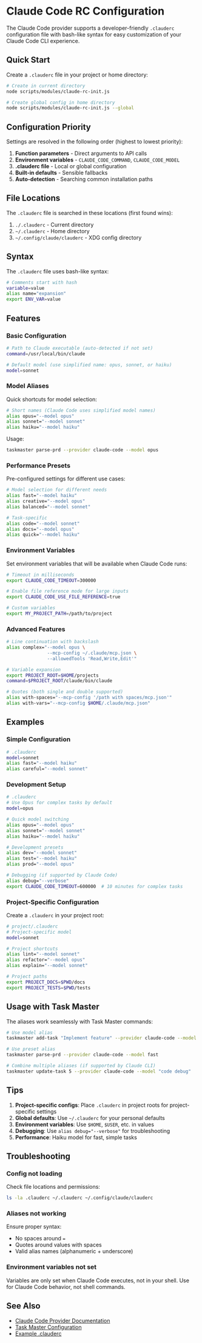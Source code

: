 # Claude Code RC Configuration

The Claude Code provider supports a developer-friendly `.clauderc` configuration file with bash-like syntax for easy customization of your Claude Code CLI experience.

## Quick Start

Create a `.clauderc` file in your project or home directory:

```bash
# Create in current directory
node scripts/modules/claude-rc-init.js

# Create global config in home directory
node scripts/modules/claude-rc-init.js --global
```

## Configuration Priority

Settings are resolved in the following order (highest to lowest priority):

1. **Function parameters** - Direct arguments to API calls
2. **Environment variables** - `CLAUDE_CODE_COMMAND`, `CLAUDE_CODE_MODEL`
3. **.clauderc file** - Local or global configuration
4. **Built-in defaults** - Sensible fallbacks
5. **Auto-detection** - Searching common installation paths

## File Locations

The `.clauderc` file is searched in these locations (first found wins):

1. `./.clauderc` - Current directory
2. `~/.clauderc` - Home directory
3. `~/.config/claude/clauderc` - XDG config directory

## Syntax

The `.clauderc` file uses bash-like syntax:

```bash
# Comments start with hash
variable=value
alias name="expansion"
export ENV_VAR=value
```

## Features

### Basic Configuration

```bash
# Path to Claude executable (auto-detected if not set)
command=/usr/local/bin/claude

# Default model (use simplified name: opus, sonnet, or haiku)
model=sonnet
```

### Model Aliases

Quick shortcuts for model selection:

```bash
# Short names (Claude Code uses simplified model names)
alias opus="--model opus"
alias sonnet="--model sonnet"
alias haiku="--model haiku"
```

Usage:
```bash
taskmaster parse-prd --provider claude-code --model opus
```

### Performance Presets

Pre-configured settings for different use cases:

```bash
# Model selection for different needs
alias fast="--model haiku"
alias creative="--model opus"
alias balanced="--model sonnet"

# Task-specific
alias code="--model sonnet"
alias docs="--model opus"
alias quick="--model haiku"
```

### Environment Variables

Set environment variables that will be available when Claude Code runs:

```bash
# Timeout in milliseconds
export CLAUDE_CODE_TIMEOUT=300000

# Enable file reference mode for large inputs
export CLAUDE_CODE_USE_FILE_REFERENCE=true

# Custom variables
export MY_PROJECT_PATH=/path/to/project
```

### Advanced Features

```bash
# Line continuation with backslash
alias complex="--model opus \
               --mcp-config ~/.claude/mcp.json \
               --allowedTools 'Read,Write,Edit'"

# Variable expansion
export PROJECT_ROOT=$HOME/projects
command=$PROJECT_ROOT/claude/bin/claude

# Quotes (both single and double supported)
alias with-spaces="--mcp-config '/path with spaces/mcp.json'"
alias with-vars="--mcp-config $HOME/.claude/mcp.json"
```

## Examples

### Simple Configuration

```bash
# .clauderc
model=sonnet
alias fast="--model haiku"
alias careful="--model sonnet"
```

### Development Setup

```bash
# .clauderc
# Use Opus for complex tasks by default
model=opus

# Quick model switching
alias opus="--model opus"
alias sonnet="--model sonnet"
alias haiku="--model haiku"

# Development presets
alias dev="--model sonnet"
alias test="--model haiku"
alias prod="--model opus"

# Debugging (if supported by Claude Code)
alias debug="--verbose"
export CLAUDE_CODE_TIMEOUT=600000  # 10 minutes for complex tasks
```

### Project-Specific Configuration

Create a `.clauderc` in your project root:

```bash
# project/.clauderc
# Project-specific model
model=sonnet

# Project shortcuts
alias lint="--model sonnet"
alias refactor="--model opus"
alias explain="--model sonnet"

# Project paths
export PROJECT_DOCS=$PWD/docs
export PROJECT_TESTS=$PWD/tests
```

## Usage with Task Master

The aliases work seamlessly with Task Master commands:

```bash
# Use model alias
taskmaster add-task "Implement feature" --provider claude-code --model opus

# Use preset alias
taskmaster parse-prd --provider claude-code --model fast

# Combine multiple aliases (if supported by Claude CLI)
taskmaster update-task 5 --provider claude-code --model "code debug"
```

## Tips

1. **Project-specific configs**: Place `.clauderc` in project roots for project-specific settings
2. **Global defaults**: Use `~/.clauderc` for your personal defaults
3. **Environment variables**: Use `$HOME`, `$USER`, etc. in values
4. **Debugging**: Use `alias debug="--verbose"` for troubleshooting
5. **Performance**: Haiku model for fast, simple tasks

## Troubleshooting

### Config not loading

Check file locations and permissions:
```bash
ls -la .clauderc ~/.clauderc ~/.config/claude/clauderc
```

### Aliases not working

Ensure proper syntax:
- No spaces around `=`
- Quotes around values with spaces
- Valid alias names (alphanumeric + underscore)

### Environment variables not set

Variables are only set when Claude Code executes, not in your shell. Use for Claude Code behavior, not shell commands.

## See Also

- [Claude Code Provider Documentation](./ai-providers.md#claude-code)
- [Task Master Configuration](./configuration.md)
- [Example .clauderc](../example.clauderc)